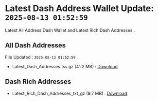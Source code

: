# Latest Dash Address Wallet Update: `2025-08-13 01:52:59`

Latest All Address Dash Wallet and Latest Rich Dash Addresses .

## All Dash Addresses

File Updated : `2025-08-13 01:52:59`

- Latest_Dash_Addresses.tsv.gz (41.2 MB) : [Download](https://github.com/Pymmdrza/Rich-Address-Wallet/releases/tag/Dash)

## Dash Rich Addresses

- Latest_Rich_Dash_Addresses_txt_gz (9.7 MB) : [Download](https://github.com/Pymmdrza/Rich-Address-Wallet/releases/tag/Dash)
